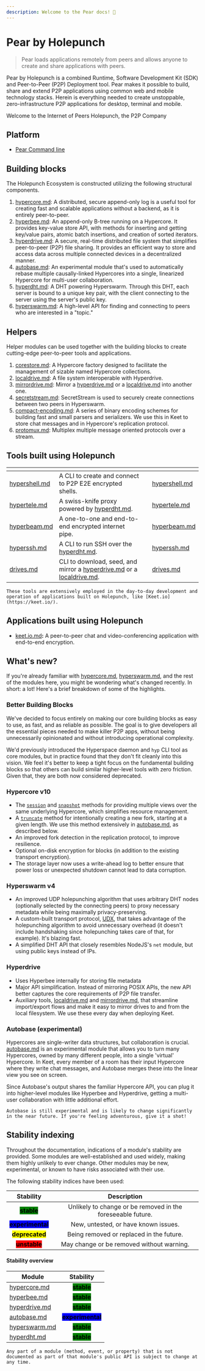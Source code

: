 ```yaml
---
description: Welcome to the Pear docs! 👋
---
```


# Pear by Holepunch

> Pear loads applications remotely from peers and allows anyone to create and share applications with peers.

Pear by Holepunch is a combined Runtime, Software Development Kit (SDK) and Peer-to-Peer (P2P) Deployment tool.
Pear makes it possible to build, share and extend P2P applications using common web and mobile technology stacks.
Herein is everything needed to create unstoppable, zero-infrastructure P2P applications for desktop, terminal and mobile.

Welcome to the Internet of Peers
Holepunch, the P2P Company

## Platform
* [Pear Command line](pear/01-command-line.md)

## Building blocks

The Holepunch Ecosystem is constructed utilizing the following structural components.

1. [hypercore.md](building-blocks/hypercore.md "mention"): A distributed, secure append-only log is a useful tool for creating fast and scalable applications without a backend, as it is entirely peer-to-peer.
2. [hyperbee.md](building-blocks/hyperbee.md "mention"): An append-only B-tree running on a Hypercore. It provides key-value store API, with methods for inserting and getting key/value pairs, atomic batch insertions, and creation of sorted iterators.
3. [hyperdrive.md](building-blocks/hyperdrive.md "mention"): A secure, real-time distributed file system that simplifies peer-to-peer (P2P) file sharing. It provides an efficient way to store and access data across multiple connected devices in a decentralized manner.
4. [autobase.md](building-blocks/autobase.md "mention"): An experimental module that's used to automatically rebase multiple causally-linked Hypercores into a single, linearized Hypercore for multi-user collaboration.
5. [hyperdht.md](building-blocks/hyperdht.md "mention"): A DHT powering Hyperswarm. Through this DHT, each server is bound to a unique key pair, with the client connecting to the server using the server's public key.
6. [hyperswarm.md](building-blocks/hyperswarm.md "mention"): A high-level API for finding and connecting to peers who are interested in a "topic."

## Helpers

Helper modules can be used together with the building blocks to create cutting-edge peer-to-peer tools and applications.

1. [corestore.md](helpers/corestore.md "mention"): A Hypercore factory designed to facilitate the management of sizable named Hypercore collections.
2. [localdrive.md](helpers/localdrive.md "mention"): A file system interoperable with Hyperdrive.
3. [mirrordrive.md](helpers/mirrordrive.md "mention"): Mirror a [hyperdrive.md](building-blocks/hyperdrive.md "mention") or a [localdrive.md](helpers/localdrive.md "mention") into another one.
4. [secretstream.md](helpers/secretstream.md "mention"): SecretStream is used to securely create connections between two peers in Hyperswarm.
5. [compact-encoding.md](helpers/compact-encoding.md "mention"): A series of binary encoding schemes for building fast and small parsers and serializers. We use this in Keet to store chat messages and in Hypercore's replication protocol.
6. [protomux.md](helpers/protomux.md "mention"): Multiplex multiple message oriented protocols over a stream.

## Tools built using Holepunch

<table data-view="cards"><thead><tr><th></th><th></th><th data-hidden data-card-cover data-type="files"></th><th data-hidden data-card-target data-type="content-ref"></th></tr></thead><tbody><tr><td><a data-mention href="tools/hypershell.md">hypershell.md</a></td><td>A CLI to create and connect to P2P E2E encrypted shells.</td><td></td><td><a href="tools/hypershell.md">hypershell.md</a></td></tr><tr><td><a data-mention href="tools/hypertele.md">hypertele.md</a></td><td>A swiss-knife proxy powered by <a data-mention href="building-blocks/hyperdht.md">hyperdht.md</a>.</td><td></td><td><a href="tools/hypertele.md">hypertele.md</a></td></tr><tr><td><a data-mention href="tools/hyperbeam.md">hyperbeam.md</a></td><td>A one-to-one and end-to-end encrypted internet pipe.</td><td></td><td><a href="tools/hyperbeam.md">hyperbeam.md</a></td></tr><tr><td><a data-mention href="tools/hyperssh.md">hyperssh.md</a></td><td>A CLI to run SSH over the <a data-mention href="building-blocks/hyperdht.md">hyperdht.md</a>.</td><td></td><td><a href="tools/hyperssh.md">hyperssh.md</a></td></tr><tr><td><a data-mention href="tools/drives.md">drives.md</a></td><td>CLI to download, seed, and mirror a <a data-mention href="building-blocks/hyperdrive.md">hyperdrive.md</a> or a <a data-mention href="helpers/localdrive.md">localdrive.md</a>.</td><td></td><td><a href="tools/drives.md">drives.md</a></td></tr></tbody></table>

    These tools are extensively employed in the day-to-day development and operation of applications built on Holepunch, like [Keet.io](https://keet.io/).


## Applications built using Holepunch

* [keet.io.md](apps/keet.io.md "mention")**:** A peer-to-peer chat and video-conferencing application with end-to-end encryption.

## What's new?

If you're already familiar with [hypercore.md](building-blocks/hypercore.md "mention"), [hyperswarm.md](building-blocks/hyperswarm.md "mention"), and the rest of the modules here, you might be wondering what's changed recently. In short: a lot! Here's a brief breakdown of some of the highlights.

### Better Building Blocks

We've decided to focus entirely on making our core building blocks as easy to use, as fast, and as reliable as possible. The goal is to give developers all the essential pieces needed to make killer P2P apps, without being unnecessarily opinionated and without introducing operational complexity.

We'd previously introduced the Hyperspace daemon and `hyp` CLI tool as core modules, but in practice found that they don't fit cleanly into this vision. We feel it's better to keep a tight focus on the fundamental building blocks so that others can build similar higher-level tools with zero friction. Given that, they are both now considered deprecated.

### Hypercore v10

* The [`session`](building-blocks/hypercore.md#core.session-options) and [`snapshot`](building-blocks/hypercore.md#core.snapshot-options) methods for providing multiple views over the same underlying Hypercore, which simplifies resource management.
* A [`truncate`](building-blocks/hypercore.md#await-core.truncate-newlength-forkid) method for intentionally creating a new fork, starting at a given length. We use this method extensively in [autobase.md](building-blocks/autobase.md "mention"), as described below.
* An improved fork detection in the replication protocol, to improve resilience.
* Optional on-disk encryption for blocks (in addition to the existing transport encryption).
* The storage layer now uses a write-ahead log to better ensure that power loss or unexpected shutdown cannot lead to data corruption.

### Hyperswarm v4

* An improved UDP holepunching algorithm that uses arbitrary DHT nodes (optionally selected by the connecting peers) to proxy necessary metadata while being maximally privacy-preserving.
* A custom-built transport protocol, [UDX](https://github.com/hyperswarm/libudx), that takes advantage of the holepunching algorithm to avoid unnecessary overhead (it doesn't include handshaking since holepunching takes care of that, for example). It's blazing fast.
* A simplified DHT API that closely resembles NodeJS's `net` module, but using public keys instead of IPs.

### Hyperdrive

* Uses Hyperbee internally for storing file metadata
* Major API simplification. Instead of mirroring POSIX APIs, the new API better captures the core requirements of P2P file transfer.
* Auxiliary tools, [localdrive.md](helpers/localdrive.md "mention") and [mirrordrive.md](helpers/mirrordrive.md "mention"), that streamline import/export flows and make it easy to mirror drives to and from the local filesystem. We use these every day when deploying Keet.

### Autobase (experimental)

Hypercores are single-writer data structures, but collaboration is crucial. [autobase.md](building-blocks/autobase.md "mention") is an experimental module that allows you to turn many Hypercores, owned by many different people, into a single 'virtual' Hypercore. In Keet, every member of a room has their input Hypercore where they write chat messages, and Autobase merges these into the linear view you see on screen.

Since Autobase's output shares the familiar Hypercore API, you can plug it into higher-level modules like Hyperbee and Hyperdrive, getting a multi-user collaboration with little additional effort.

    Autobase is still experimental and is likely to change significantly in the near future. If you're feeling adventurous, give it a shot!


## Stability indexing

Throughout the documentation, indications of a module's stability are provided. Some modules are well-established and used widely, making them highly unlikely to ever change. Other modules may be new, experimental, or known to have risks associated with their use.

The following stability indices have been used:

|                           Stability                          |                         Description                         |
| :----------------------------------------------------------: | :---------------------------------------------------------: |
|    <mark style="background-color:green;">**stable**</mark>   | Unlikely to change or be removed in the foreseeable future. |
| <mark style="background-color:blue;">**experimental**</mark> |             New, untested, or have known issues.            |
| <mark style="background-color:yellow;">**deprecated**</mark> |           Being removed or replaced in the future.          |
|    <mark style="background-color:red;">**unstable**</mark>   |          May change or be removed without warning.          |

#### Stability overview

| Module                                                   |                           Stability                          |
| -------------------------------------------------------- | :----------------------------------------------------------: |
| [hypercore.md](building-blocks/hypercore.md "mention")   |    <mark style="background-color:green;">**stable**</mark>   |
| [hyperbee.md](building-blocks/hyperbee.md "mention")     |    <mark style="background-color:green;">**stable**</mark>   |
| [hyperdrive.md](building-blocks/hyperdrive.md "mention") |    <mark style="background-color:green;">**stable**</mark>   |
| [autobase.md](building-blocks/autobase.md "mention")     | <mark style="background-color:blue;">**experimental**</mark> |
| [hyperswarm.md](building-blocks/hyperswarm.md "mention") |    <mark style="background-color:green;">**stable**</mark>   |
| [hyperdht.md](building-blocks/hyperdht.md "mention")     |    <mark style="background-color:green;">**stable**</mark>   |


    Any part of a module (method, event, or property) that is not documented as part of that module's public API is subject to change at any time.
